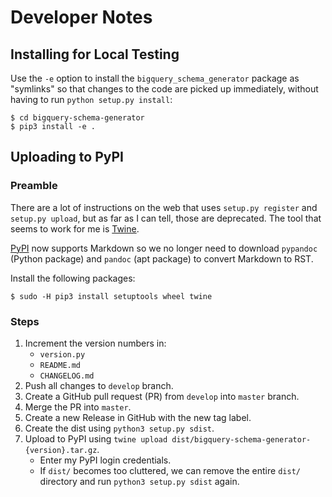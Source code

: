 # Developer Notes

## Installing for Local Testing

Use the `-e` option to install the `bigquery_schema_generator` package
as "symlinks" so that changes to the code are picked up immediately,
without having to run `python setup.py install`:
```
$ cd bigquery-schema-generator
$ pip3 install -e .
```

## Uploading to PyPI

### Preamble

There are a lot of instructions on the web that uses
`setup.py register` and `setup.py upload`, but as far as I can tell,
those are deprecated. The tool that seems to work for me is
[Twine](https://github.com/pypa/twine).

[PyPI](https://pypi.python.org/pypi) now supports Markdown so we no longer need
to download `pypandoc` (Python package) and `pandoc` (apt package) to convert
Markdown to RST.

Install the following packages:
```
$ sudo -H pip3 install setuptools wheel twine
```

### Steps

1. Increment the version numbers in:
    * `version.py`
    * `README.md`
    * `CHANGELOG.md`
1. Push all changes to `develop` branch.
1. Create a GitHub pull request (PR) from `develop` into `master` branch.
1. Merge the PR into `master`.
1. Create a new Release in GitHub with the new tag label.
1. Create the dist using `python3 setup.py sdist`.
1. Upload to PyPI using `twine upload
   dist/bigquery-schema-generator-{version}.tar.gz`.
    * Enter my PyPI login credentials.
    * If `dist/` becomes too cluttered, we can remove the entire `dist/`
      directory and run `python3 setup.py sdist` again.
